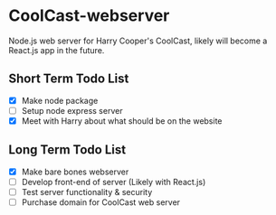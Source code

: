 # CoolCast-webserver
Node.js web server for Harry Cooper's CoolCast, likely will become a React.js app in the future.

## Short Term Todo List
- [x] Make node package
- [ ] Setup node express server
- [x] Meet with Harry about what should be on the website

## Long Term Todo List
- [x] Make bare bones webserver
- [ ] Develop front-end of server (Likely with React.js)
- [ ] Test server functionality & security
- [ ] Purchase domain for CoolCast web server
